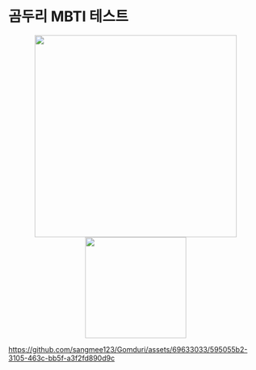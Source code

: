 # 곰두리 MBTI 테스트




<p align="center"> 
  
<img width="400" src="https://github.com/sangmee123/Gomduri/assets/69633033/6301701c-852e-4655-a19d-5924a6b59fa3">

<img width="200" src="https://github.com/sangmee123/Gomduri/assets/69633033/719b0055-f80b-4d6a-a61d-546ab1347081">

https://github.com/sangmee123/Gomduri/assets/69633033/595055b2-3105-463c-bb5f-a3f2fd890d9c

